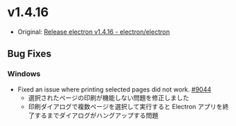 # v1.4.16

* Original: [Release electron v1.4.16 - electron/electron](https://github.com/electron/electron/releases/tag/v1.4.16)

## Bug Fixes

### Windows

* Fixed an issue where printing selected pages did not work. [#9044](https://github.com/electron/electron/pull/9044)
  * 選択されたページの印刷が機能しない問題を修正しました
  * 印刷ダイアログで複数ページを選択して実行すると Electron アプリを終了するまでダイアログがハングアップする問題
